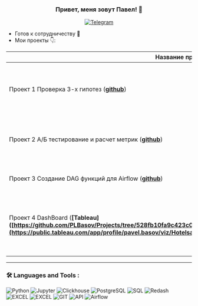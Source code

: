 ### <p align="center">Привет, меня зовут Павел! 👋</p>

<div align="center">

  <a href="">[![Telegram](https://img.shields.io/badge/-Telegram-27A7E7?style=for-the-badge&logo=telegram)](https://t.me/PLBasov)</a>

</div>

* Готов к сотрудничеству 🤝
* Мои проекты 👇: 

|Название проекта| Описание проекта| Стек|
|----------------|-----------------|-----|
|Проект 1  Проверка 3-х гипотез  (__[github](https://github.com/PLBasov/Projects/blob/528fb10fa9c423c0218489bc62780d5551d61a16/Hypothesis%20testing/Hypothesis%20testing.ipynb)__)|Анализ данных, расчет продуктовых метрик (Retention, Conversion Rate, GMV, LTV и др.). Проверка гипотез, расчет ICE.|pandas,numpy,seaborn,  matplotlib,scipy|
|Проект 2  А/Б тестирование и расчет метрик  (__[github](https://github.com/PLBasov/Projects/blob/528fb10fa9c423c0218489bc62780d5551d61a16/AB%20tests%2C%20metrics/AB%20tests%2C%20metrics.ipynb)__)|Расчет и анализ продуктовых метрик(ARPU, ARPPU, CR). Проведение А/Б тестирования |pandas,scipy,requests,SQL|
|Проект 3  Создание DAG функций для Airflow  (__[github](https://github.com/PLBasov/Projects/tree/528fb10fa9c423c0218489bc62780d5551d61a16/Airflow%20functions)__)|Анализ данных, поиск нужной информации, создание DAG|pandas, Airflow|
|Проект 4  DashBoard  (__[Tableau]([https://github.com/PLBasov/Projects/tree/528fb10fa9c423c0218489bc62780d5551d61a16/Tableau%20Dashboard](https://public.tableau.com/app/profile/pavel.basov/viz/Hotelsanalytics3/HotelsAnalytics3 ))__)|Создание дашборда с определнным набором графиков и фильтров(Фактоиды, line и bar charts, таблицы). Создание расчетных полей, параметров|Tableau|




<hr>

###  🛠️ Languages and Tools :  



![Python](https://img.shields.io/badge/-Python-FFF?style=for-the-badge&logo=python)
![Jupyter](https://img.shields.io/badge/-Jupyter_Notebook-FFF?style=for-the-badge&logo=Jupyter)
![Clickhouse](https://img.shields.io/badge/-Clickhouse-FFF?style=for-the-badge&logo=Clickhouse)
![PostgreSQL](https://img.shields.io/badge/-PostgreSQL-FFF?style=for-the-badge&logo=PostgreSQL)
![SQL](https://img.shields.io/badge/-SQL-00A4EF?style=for-the-badge&logo=SQL)
![Redash](https://img.shields.io/badge/-Redash-E44D26?style=for-the-badge&logo=Redash)
![EXCEL](https://img.shields.io/badge/-EXCEL-FF?style=for-the-badge&logo=EXCEL)
![EXCEL](https://img.shields.io/badge/-Google_Sheets-FFF?style=for-the-badge&logo=GoogleSheets)
![GIT](https://img.shields.io/badge/-GIT-FFF?style=for-the-badge&logo=GIT)
![API](https://img.shields.io/badge/-API-FF6600?style=for-the-badge&logo=API)
![Airflow](https://img.shields.io/badge/-Airflow-77DDE7?style=for-the-badge&logo=AIRFLOW)
